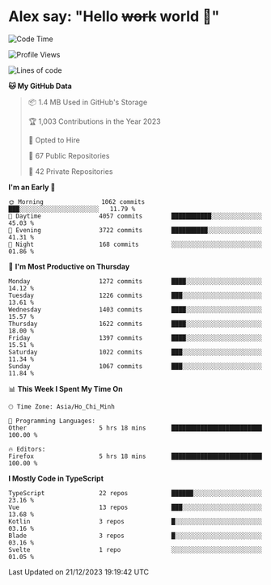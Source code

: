 # Alex say: "Hello ~~work~~ world 🐾"

<!--START_SECTION:waka-->
![Code Time](http://img.shields.io/badge/Code%20Time-1%2C058%20hrs%2049%20mins-blue)

![Profile Views](http://img.shields.io/badge/Profile%20Views-1-blue)

![Lines of code](https://img.shields.io/badge/From%20Hello%20World%20I%27ve%20Written-5.3%20million%20lines%20of%20code-blue)

**🐱 My GitHub Data** 

> 📦 1.4 MB Used in GitHub's Storage 
 > 
> 🏆 1,003 Contributions in the Year 2023
 > 
> 💼 Opted to Hire
 > 
> 📜 67 Public Repositories 
 > 
> 🔑 42 Private Repositories 
 > 
**I'm an Early 🐤** 

```text
🌞 Morning                1062 commits        ███░░░░░░░░░░░░░░░░░░░░░░   11.79 % 
🌆 Daytime                4057 commits        ███████████░░░░░░░░░░░░░░   45.03 % 
🌃 Evening                3722 commits        ██████████░░░░░░░░░░░░░░░   41.31 % 
🌙 Night                  168 commits         ░░░░░░░░░░░░░░░░░░░░░░░░░   01.86 % 
```
📅 **I'm Most Productive on Thursday** 

```text
Monday                   1272 commits        ████░░░░░░░░░░░░░░░░░░░░░   14.12 % 
Tuesday                  1226 commits        ███░░░░░░░░░░░░░░░░░░░░░░   13.61 % 
Wednesday                1403 commits        ████░░░░░░░░░░░░░░░░░░░░░   15.57 % 
Thursday                 1622 commits        ████░░░░░░░░░░░░░░░░░░░░░   18.00 % 
Friday                   1397 commits        ████░░░░░░░░░░░░░░░░░░░░░   15.51 % 
Saturday                 1022 commits        ███░░░░░░░░░░░░░░░░░░░░░░   11.34 % 
Sunday                   1067 commits        ███░░░░░░░░░░░░░░░░░░░░░░   11.84 % 
```


📊 **This Week I Spent My Time On** 

```text
🕑︎ Time Zone: Asia/Ho_Chi_Minh

💬 Programming Languages: 
Other                    5 hrs 18 mins       █████████████████████████   100.00 % 

🔥 Editors: 
Firefox                  5 hrs 18 mins       █████████████████████████   100.00 % 
```

**I Mostly Code in TypeScript** 

```text
TypeScript               22 repos            ██████░░░░░░░░░░░░░░░░░░░   23.16 % 
Vue                      13 repos            ███░░░░░░░░░░░░░░░░░░░░░░   13.68 % 
Kotlin                   3 repos             █░░░░░░░░░░░░░░░░░░░░░░░░   03.16 % 
Blade                    3 repos             █░░░░░░░░░░░░░░░░░░░░░░░░   03.16 % 
Svelte                   1 repo              ░░░░░░░░░░░░░░░░░░░░░░░░░   01.05 % 
```




 Last Updated on 21/12/2023 19:19:42 UTC
<!--END_SECTION:waka-->
